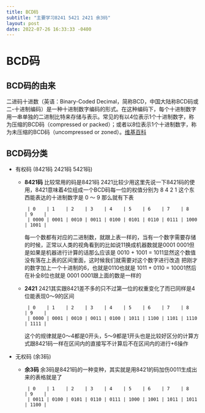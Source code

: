 ```yaml
---
title: BCD码
subtitle: "主要学习8241 5421 2421 余3码"
layout: post
date: 2022-07-26 16:33:33 -0400
---
```

# **BCD码**
## **BCD码的由来**
二进码十进数（英语：Binary-Coded Decimal，简称BCD，中国大陆称BCD码或二-十进制编码）是一种十进制数字编码的形式。在这种编码下，每个十进制数字用一串单独的二进制比特来存储与表示。常见的有以4位表示1个十进制数字，称为压缩的BCD码（compressed or packed）；或者以8位表示1个十进制数字，称为未压缩的BCD码（uncompressed or zoned）。[维基百科](https://zh.wikipedia.org/wiki/%E4%BA%8C%E9%80%B2%E7%A2%BC%E5%8D%81%E9%80%B2%E6%95%B8)
## **BCD码分类**
 - 有权码 (8421码 2421码 5421码)
    -  **8421码**
        比较常用的码是8421码 2421比较少用这里先说一下8421码的使用，8421意味着4位组成一个BCD码每一位的权值分别为 8 4 2 1 这个东西能表达的十进制数字是 0 ～ 9 那么就有下表

            | 0    | 1    | 2    | 3    | 4    | 5    | 6    | 7    | 8    | 9    |
            | 0000 | 0001 | 0010 | 0011 | 0100 | 0101 | 0110 | 0111 | 1000 | 1001 |

        每一个数都有对应的二进制数，就跟上表一样的，当有一个数字需要存储的时候，正常以人类的视角看到的比如说11换成机器数就是0001 0001但是如果是机器进行计算的话那么应该是 0010 + 1001 = 1011显然这个数值没有落在上表的区间里面，这时候我们就需要对这个数字进行改造 把刚才的数字加上一个十进制的6，也就是0110也就是 1011 + 0110 = 10001然后在补全8位也就是 0001 0001跟上面的数是一样的  
    -  **2421**
        2421其实跟8421差不多的只不过第一位的权重变化了而已同样是4位能表现0～9的区间

            | 0    | 1    | 2    | 3    | 4    | 5    | 6    | 7    | 8    | 9    |
            | 0000 | 0001 | 0010 | 0011 | 0100 | 1011 | 1100 | 1101 | 1110 | 1111 |

        这个的规律就是0～4都是0开头，5～9都是1开头也是比较好区分的计算方式跟8421码一样在区间内的直接写不计算后不在区间内的进行+6操作
 - 无权码 (余3码)
    -  **余3码**
        余3码是8421码的一种变种，其实就是用8421的码加伤0011生成出来的表格就是了

            | 0    | 1    | 2    | 3    | 4    | 5    | 6    | 7    | 8    | 9    |
            | 0011 | 0100 | 0101 | 0110 | 0111 | 1000 | 1001 | 1011 | 1011 | 1100 |